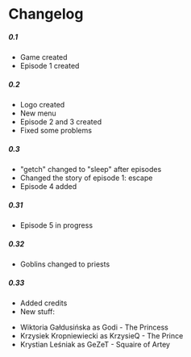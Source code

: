 # Changelog
 
 ##### 0.1
 - Game created
 - Episode 1 created
 
 ##### 0.2
 - Logo created
 - New menu
 - Episode 2 and 3 created
 - Fixed some problems

 ##### 0.3
 - "getch" changed to "sleep" after episodes
 - Changed the story of episode 1: escape
 - Episode 4 added
 
 ##### 0.31
 - Episode 5 in progress
 
 ##### 0.32
 - Goblins changed to priests
 
 ##### 0.33
 - Added credits
 - New stuff:
 * Wiktoria Gałdusińska as Godi - The Princess
 * Krzysiek Kropniewiecki as KrzysieQ - The Prince
 * Krystian Leśniak as GeZeT - Squaire of Artey

